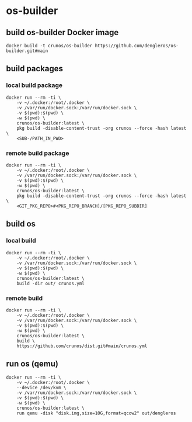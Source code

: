 # os-builder

## build os-builder Docker image

```
docker build -t crunos/os-builder https://github.com/dengleros/os-builder.git#main
```

## build packages

### local build package

```
docker run --rm -ti \
	-v ~/.docker:/root/.docker \
	-v /var/run/docker.sock:/var/run/docker.sock \
	-v $(pwd):$(pwd) \
	-w $(pwd) \
	crunos/os-builder:latest \
	pkg build -disable-content-trust -org crunos --force -hash latest \
  	<SUB-/PATH_IN_PWD>
```

### remote build package

```
docker run --rm -ti \
	-v ~/.docker:/root/.docker \
	-v /var/run/docker.sock:/var/run/docker.sock \
	-v $(pwd):$(pwd) \
	-w $(pwd) \
	crunos/os-builder:latest \
	pkg build -disable-content-trust -org crunos --force -hash latest \
  	<GIT_PKG_REPO>#<PKG_REPO_BRANCH]/[PKG_REPO_SUBDIR]
```

## build os

### local build

```
docker run --rm -ti \
	-v ~/.docker:/root/.docker \
	-v /var/run/docker.sock:/var/run/docker.sock \
	-v $(pwd):$(pwd) \
	-w $(pwd) \
  	crunos/os-builder:latest \
  	build -dir out/ crunos.yml
```

### remote build

```
docker run --rm -ti \
	-v ~/.docker:/root/.docker \
	-v /var/run/docker.sock:/var/run/docker.sock \
	-v $(pwd):$(pwd) \
	-w $(pwd) \
  	crunos/os-builder:latest \
  	build \
	https://github.com/crunos/dist.git#main/crunos.yml
```

## run os (qemu)

```
docker run --rm -ti \
	-v ~/.docker:/root/.docker \
  	--device /dev/kvm \
	-v /var/run/docker.sock:/var/run/docker.sock \
	-v $(pwd):$(pwd) \
	-w $(pwd) \
  	crunos/os-builder:latest \
	run qemu -disk "disk.img,size=10G,format=qcow2" out/dengleros
```

